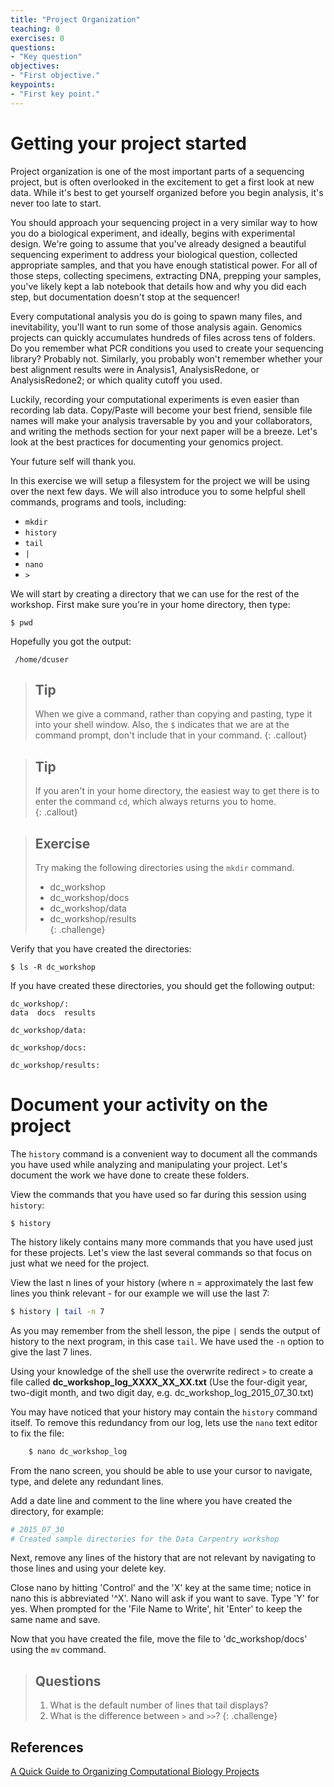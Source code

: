 ```yaml
---
title: "Project Organization"
teaching: 0
exercises: 0
questions:
- "Key question"
objectives:
- "First objective."
keypoints:
- "First key point."
---
```


# Getting your project started

Project organization is one of the most important parts of a sequencing project, but is often overlooked in the
excitement to get a first look at new data. While it's best to get yourself organized before you begin analysis,
it's never too late to start.  

You should approach your sequencing project in a very similar way to how you do a biological experiment, and 
ideally, begins with experimental design. We're going to assume that you've already designed a beautiful 
sequencing experiment to address your biological question, collected appropriate samples, and that you have 
enough statistical power. For all of those steps, collecting specimens, extracting DNA, prepping your samples,
you've likely kept a lab notebook that details how and why you did each step, but documentation doesn't stop at 
the sequencer!  

Every computational analysis you do is going to spawn many files, and inevitability, you'll 
want to run some of those analysis again. Genomics projects can quickly accumulates hundreds of files across 
tens of folders. Do you remember what PCR conditions you used to create your sequencing library? Probably not.
Similarly, you probably won't remember whether your best alignment results were in Analysis1, AnalysisRedone, 
or AnalysisRedone2; or which quality cutoff you used.  

Luckily, recording your computational experiments is even easier than recording lab data. Copy/Paste will become
your best friend, sensible file names will make your analysis traversable by you and your collaborators, and 
writing the methods section for your next paper will be a breeze. Let's look at the best practices for 
documenting your genomics project.   

Your future self will thank you.  


In this exercise we will setup a filesystem for the project we will be using over the next few days. We will 
also introduce you to some helpful shell commands, programs and tools, including: 
* ``mkdir``  
* ``history``  
* ``tail``  
* ``|``  
* ``nano``  
* ``>``  

We will start by creating a directory that we can use for the rest of the workshop. First make sure you're in
your home directory, then type:  

    $ pwd

Hopefully you got the output: 

     /home/dcuser  

> ## Tip  
> When we give a command, rather than copying and pasting, type it into your shell window. Also, the `$`
indicates that we are at the command prompt, don't include that in your command.
{: .callout}

> ## Tip  
> If you aren't in your home directory, the easiest way to get there is to enter the command `cd`, which
> always returns you to home.  
{: .callout}

> ## Exercise  
> Try making the following directories using the `mkdir` command.  
> * dc_workshop   
> * dc_workshop/docs
> * dc_workshop/data  
> * dc_workshop/results  
{: .challenge}


Verify that you have created the directories:

    $ ls -R dc_workshop

If you have created these directories, you should get the following output:


    dc_workshop/:
    data  docs  results

    dc_workshop/data:

    dc_workshop/docs:

    dc_workshop/results: 

# Document your activity on the project

The `history` command is a convenient way to document all the commands you have used while analyzing and 
manipulating your project. Let's document the work we have done to create these folders. 

View the commands that you have used so far during this session using ``history``:


    $ history

The history likely contains many more commands that you have used just for these projects. Let's view the last
several commands so that focus on just what we need for the project.   

View the last n lines of your history (where n = approximately the last few lines you think relevant - for our example we will use the last 7:  

```bash    
$ history | tail -n 7
```

As you may remember from the shell lesson, the pipe `|` sends the output of history to the next program, in
this case `tail`. We have used the `-n` option to give the last 7 lines.  

Using your knowledge of the shell use the overwrite redirect `>` to create a file called
**dc_workshop_log_XXXX_XX_XX.txt** (Use the four-digit year, two-digit month, and two digit day, e.g.
dc_workshop_log_2015_07_30.txt)  

You may have noticed that your history may contain the `history` command itself. To remove this redundancy
from our log, lets use the `nano` text editor to fix the file:  

```bash
    $ nano dc_workshop_log
```

From the nano screen, you should be able to use your cursor to navigate, type, and delete any redundant lines.   

Add a date line and comment to the line where you have created the directory, for example:   

```bash
# 2015_07_30   
# Created sample directories for the Data Carpentry workshop  
```

Next, remove any lines of the history that are not relevant by navigating to those lines and using your 
delete key.   

Close nano by hitting 'Control' and the 'X' key at the same time; notice in nano this is abbreviated '\^X'.
Nano will ask if you want to save. Type 'Y' for yes. When prompted for the 'File Name to Write', hit 'Enter'
to keep the same name and save.   

Now that you have created the file, move the file to 'dc_workshop/docs' using the `mv` command.  


> ## Questions  
> 1. What is the default number of lines that tail displays?  
> 2. What is the difference between `>` and `>>`?
{: .challenge}

## References
[A Quick Guide to Organizing Computational Biology Projects](http://journals.plos.org/ploscompbiol/article?id=10.1371/journal.pcbi.1000424)




